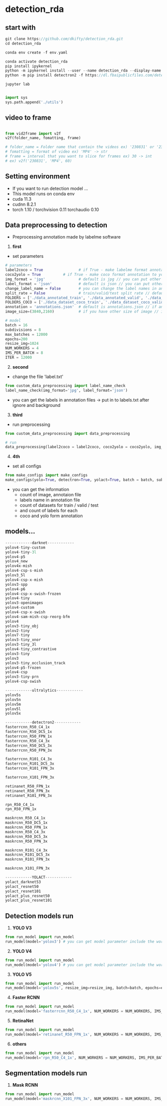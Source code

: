 # detection_rda
## start with

```c
git clone https://github.com/dkifty/detection_rda.git
cd detection_rda

conda env create -f env.yaml

conda activate detection_rda
pip install ipykernel
python -m ipykernel install --user --name detection_rda --display-name detection_rda
python -m pip install detectron2 -f https://dl.fbaipublicfiles.com/detectron2/wheels/cu113/torch1.10/index.html

jupyter lab
```
 
```python

import sys
sys.path.append('./utils')

```

## video to frame

```python

from vid2frame import v2f
v2f(folder_name, fomatting, frame)

# folder_name = Folder name that contain the videos ex) '230831' or '230831/1' -> str
# fomatting = format of video ex) 'MP4' -> str
# frame = interval that you want to slice for frames ex) 30 -> int
# ex) v2f('230831', 'MP4', 60)
```

## Setting environment
- If you want to run detection model ... 
- This model runs on conda env
- cuda 11.3
- cudnn 8.2.1
- torch 1.10 / torchvision 0.11  torchaudio 0.10

## Data preprocessing to detection
- Preprocessing annotation made by labelme software

1. __first__
- set parameters
```python
# parameters
label2coco = True                # if True - make labelme format annotation to coco format annotation // if False show information of train/valid/test images, annotations for each classes already made
coco2yolo = True          # if True - make coco format annotation to yolo format annotation and make yolo config files // if False just check the config files
img_format = 'jpg'               # default is jpg // you can put other format of image files -> string type
label_format = 'json'            # default is json // you can put other format of annotation files -> string type
change_label_name = False        # you can change the label names in annotation files // format(a,b,c,d is str type) : change_label_name = {a:b, c:d}
split_rate = False               # train/valid/test split rate // default is 0 - 0.9*0.8 / 0.9*0.8 - 0.9 / 0.9 - 1 // format(int type in list) : split_rate = [0.7, 0.2, 0.1]
FOLDERS = ['./data_annotated_train', './data_annotated_valid', './data_annotated_test']                # you can change the name of train/valid/test folder name // but dont do that.... please...
FOLDERS_COCO = ['./data_dataset_coco_train', './data_dataset_coco_valid', './data_dataset_coco_test']  # you can change the name of coco form train/valid/test folder name // but dont do that.... please...
annotation = 'annotations.json'  # default is annotations.json // if annotatino file have other name // annotation = annotations.json (string type)
image_size=(3840,2160)           # if you have other size of image // image_size = (3840, 2160) (default / tuple(int, int))

# model
batch = 16
subdivisions = 8
max_batches = 12000
epochs=200
resize_img=1024
NUM_WORKERS = 4
IMS_PER_BATCH = 8
ITER = 12000
```

2. __second__
- change the file 'label.txt'
```python
from custom_data_preprocessing import label_name_check
label_name_check(img_format='jpg', label_format='json')
```
- you can get the labels in annotation files -> put in to labels.txt after ignore and background

3. __third__
- run preprocessing

```python
from custom_data_preprocessing import data_preprocessing

# run
data_preprocessing(label2coco = label2coco, coco2yolo = coco2yolo, img_format=img_format, label_format=label_format, change_label_name=change_label_name, split_rate=split_rate, FOLDERS = FOLDERS, FOLDERS_COCO = FOLDERS_COCO, annotation = annotation, image_size=image_size)
```

4. __4th__
- set all configs

```python
from make_configs import make_configs
make_configs(yolo=True, detectron=True, yolact=True, batch = batch, subdivisions = subdivisions, max_batches = max_batches)
```

- you can get the information
  - count of image, annotaion file
  - labels name in annotation file
  - count of datasets for train / valid / test
  - and count of labels for each
  - coco and yolo form annotation
 
## models...

```python
------------darknet------------
yolov4-tiny-custom
yolov4-tiny-3l
yolov4-p5
yolov4_new
yolov4x-mish
yolov4-csp-s-mish
yolov3_5l
yolov4-csp-x-mish
yolov3-spp
yolov4-p6
yolov4-csp-x-swish-frozen
yolov4-tiny
yolov3-openimages
yolov4-custom
yolov4-csp-x-swish
yolov4-sam-mish-csp-reorg-bfm
yolov4
yolov3-tiny_obj
yolov2-tiny
yolov7-tiny
yolov3-tiny_xnor
yolov3-tiny_3l
yolov4-tiny_contrastive
yolov3-tiny
yolov3
yolov3-tiny_occlusion_track
yolov4-p5-frozen
yolov4-csp
yolov3-tiny-prn
yolov4-csp-swish

------------ultralytics------------
yolov5s
yolov5n
yolov5m
yolov5l
yolov5x

------------detectron2------------
fasterrcnn_R50_C4_1x
fasterrcnn_R50_DC5_1x
fasterrcnn_R50_FPN_1x
fasterrcnn_R50_C4_3x
fasterrcnn_R50_DC5_3x
fasterrcnn_R50_FPN_3x

fasterrcnn_R101_C4_3x
fasterrcnn_R101_DC5_3x
fasterrcnn_R101_FPN_3x

fasterrcnn_X101_FPN_3x

retinanet_R50_FPN_1x
retinanet_R50_FPN_3x
retinanet_R101_FPN_3x

rpn_R50_C4_1x
rpn_R50_FPN_1x

maskrcnn_R50_C4_1x
maskrcnn_R50_DC5_1x
maskrcnn_R50_FPN_1x
maskrcnn_R50_C4_3x
maskrcnn_R50_DC5_3x
maskrcnn_R50_FPN_3x

maskrcnn_R101_C4_3x
maskrcnn_R101_DC5_3x
maskrcnn_R101_FPN_3x

maskrcnn_X101_FPN_3x

------------YOLACT------------
yolact_darknet53
yolact_resnet50
yolact_resnet101
yolact_plus_resnet50
yolact_plus_resnet101
```

## Detection models run
1. __YOLO V3__
```python
from run_model import run_model
run_model(model='yolov3') # you can get model parameter include the word 'yolov3'
```

2. __YOLO V4__
```python
from run_model import run_model
run_model(model='yolov4') # you can get model parameter include the word 'yolov4'
```

3. __YOLO V5__
```python
from run_model import run_model
run_model(model='yolov5s', resize_img=resize_img, batch=batch, epochs=epochs) # you can get model parameter 'yolov5s', 'yolov5n', 'yolov5m', 'yolov5l', 'yolov5x'
```

4. __Faster RCNN__
```python
from run_model import run_model
run_model(model='fasterrcnn_R50_C4_1x', NUM_WORKERS = NUM_WORKERS, IMS_PER_BATCH = IMS_PER_BATCH, ITER = ITER) # you can get model parameter 'fasterrcnn_R50_C4_1x', 'fasterrcnn_R50_DC5_1x', 'fasterrcnn_R50_FPN_1x', 'fasterrcnn_R50_C4_3x', 'fasterrcnn_R50_FPN_3x', 'fasterrcnn_R101_C4_3x', 'fasterrcnn_R50_DC5_3x', 'fasterrcnn_R101_DC5_3x', 'fasterrcnn_R101_FPN_3x', 'fasterrcnn_X101_FPN_3x'
```

5. __RetinaNet__
```python
from run_model import run_model
run_model(model='retinanet_R50_FPN_1x', NUM_WORKERS = NUM_WORKERS, IMS_PER_BATCH = IMS_PER_BATCH, ITER = ITER) # you can get model parameter 'retinanet_R50_FPN_1x', 'retinanet_R50_FPN_3x', 'retinanet_R101_FPN_3x'
```

6. __others__
```python
from run_model import run_model
run_model(model='rpn_R50_C4_1x', NUM_WORKERS = NUM_WORKERS, IMS_PER_BATCH = IMS_PER_BATCH, ITER = ITER) # you can get model parameter 'rpn_R50_C4_1x', 'rpn_R50_FPN_1x'
```

## Segmentation models run

1. __Mask RCNN__
```python
from run_model import run_model
run_model(model='maskrcnn_X101_FPN_3x', NUM_WORKERS = NUM_WORKERS, IMS_PER_BATCH = IMS_PER_BATCH, ITER = ITER) # you can get model parameter 'maskrcnn_R50_C4_1x', 'maskrcnn_R50_DC5_1x', 'maskrcnn_R50_FPN_1x', 'maskrcnn_R50_C4_3x', 'maskrcnn_R50_DC5_3x', 'maskrcnn_R50_FPN_3x', 'maskrcnn_R101_C4_3x', 'maskrcnn_R101_DC5_3x', 'maskrcnn_R101_FPN_3x', 'maskrcnn_X101_FPN_3x'
```
